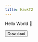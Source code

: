 ```yaml
---
title: HawkT2
---
```



Hello World 👋

<a href="https://www.google.com/url?q=https%3A%2F%2Fgithub.com%2FLinux-Flights%2FHawkT2%2Freleases%2Flatest&sa=D&sntz=1&usg=AOvVaw285Zf-3nkChkS_hO56l5wj"><button>Download</button></a>
